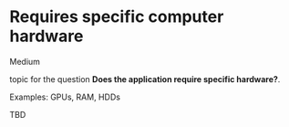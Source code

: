 # Requires specific computer hardware

<div class="risk-rounded-box medium">Medium</div>

topic for the question **Does the application require specific hardware?**.

Examples: GPUs, RAM, HDDs

TBD
